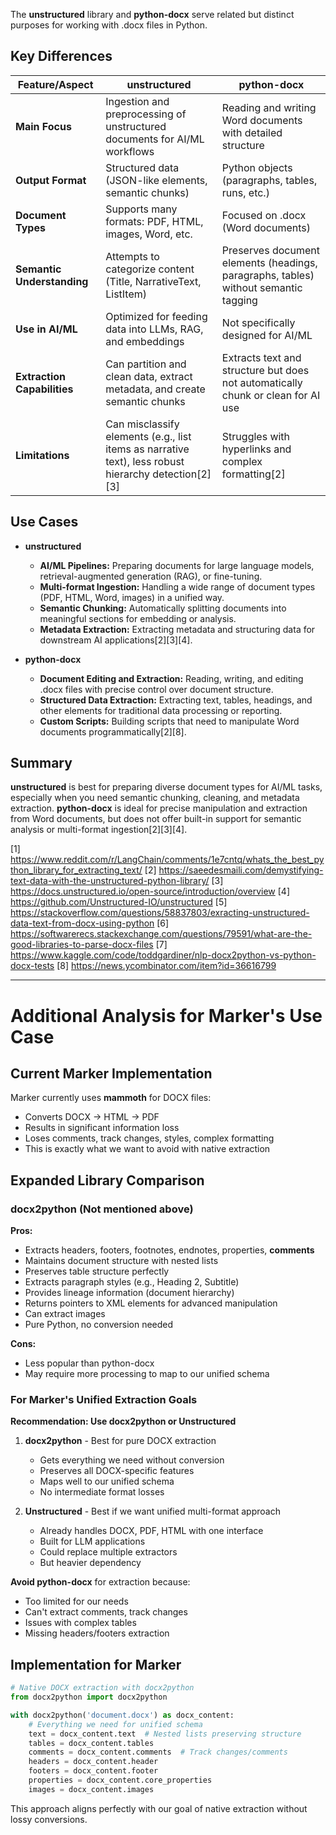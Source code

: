 The **unstructured** library and **python-docx** serve related but distinct purposes for working with .docx files in Python.

## Key Differences

| Feature/Aspect           | unstructured                                              | python-docx                        |
|-------------------------|----------------------------------------------------------|-------------------------------------|
| **Main Focus**          | Ingestion and preprocessing of unstructured documents for AI/ML workflows | Reading and writing Word documents with detailed structure |
| **Output Format**       | Structured data (JSON-like elements, semantic chunks)    | Python objects (paragraphs, tables, runs, etc.) |
| **Document Types**      | Supports many formats: PDF, HTML, images, Word, etc.     | Focused on .docx (Word documents)   |
| **Semantic Understanding** | Attempts to categorize content (Title, NarrativeText, ListItem) | Preserves document elements (headings, paragraphs, tables) without semantic tagging |
| **Use in AI/ML**        | Optimized for feeding data into LLMs, RAG, and embeddings| Not specifically designed for AI/ML |
| **Extraction Capabilities** | Can partition and clean data, extract metadata, and create semantic chunks | Extracts text and structure but does not automatically chunk or clean for AI use |
| **Limitations**         | Can misclassify elements (e.g., list items as narrative text), less robust hierarchy detection[2][3] | Struggles with hyperlinks and complex formatting[2] |

## Use Cases

- **unstructured**
  - **AI/ML Pipelines:** Preparing documents for large language models, retrieval-augmented generation (RAG), or fine-tuning.
  - **Multi-format Ingestion:** Handling a wide range of document types (PDF, HTML, Word, images) in a unified way.
  - **Semantic Chunking:** Automatically splitting documents into meaningful sections for embedding or analysis.
  - **Metadata Extraction:** Extracting metadata and structuring data for downstream AI applications[2][3][4].

- **python-docx**
  - **Document Editing and Extraction:** Reading, writing, and editing .docx files with precise control over document structure.
  - **Structured Data Extraction:** Extracting text, tables, headings, and other elements for traditional data processing or reporting.
  - **Custom Scripts:** Building scripts that need to manipulate Word documents programmatically[2][8].

## Summary

**unstructured** is best for preparing diverse document types for AI/ML tasks, especially when you need semantic chunking, cleaning, and metadata extraction. **python-docx** is ideal for precise manipulation and extraction from Word documents, but does not offer built-in support for semantic analysis or multi-format ingestion[2][3][4].

[1] https://www.reddit.com/r/LangChain/comments/1e7cntq/whats_the_best_python_library_for_extracting_text/
[2] https://saeedesmaili.com/demystifying-text-data-with-the-unstructured-python-library/
[3] https://docs.unstructured.io/open-source/introduction/overview
[4] https://github.com/Unstructured-IO/unstructured
[5] https://stackoverflow.com/questions/58837803/exracting-unstructured-data-text-from-docx-using-python
[6] https://softwarerecs.stackexchange.com/questions/79591/what-are-the-good-libraries-to-parse-docx-files
[7] https://www.kaggle.com/code/toddgardiner/nlp-docx2python-vs-python-docx-tests
[8] https://news.ycombinator.com/item?id=36616799

---

# Additional Analysis for Marker's Use Case

## Current Marker Implementation

Marker currently uses **mammoth** for DOCX files:
- Converts DOCX → HTML → PDF
- Results in significant information loss
- Loses comments, track changes, styles, complex formatting
- This is exactly what we want to avoid with native extraction

## Expanded Library Comparison

### docx2python (Not mentioned above)
**Pros:**
- Extracts headers, footers, footnotes, endnotes, properties, **comments**
- Maintains document structure with nested lists
- Preserves table structure perfectly
- Extracts paragraph styles (e.g., Heading 2, Subtitle)
- Provides lineage information (document hierarchy)
- Returns pointers to XML elements for advanced manipulation
- Can extract images
- Pure Python, no conversion needed

**Cons:**
- Less popular than python-docx
- May require more processing to map to our unified schema

### For Marker's Unified Extraction Goals

**Recommendation: Use docx2python or Unstructured**

1. **docx2python** - Best for pure DOCX extraction
   - Gets everything we need without conversion
   - Preserves all DOCX-specific features
   - Maps well to our unified schema
   - No intermediate format losses

2. **Unstructured** - Best if we want unified multi-format approach
   - Already handles DOCX, PDF, HTML with one interface
   - Built for LLM applications
   - Could replace multiple extractors
   - But heavier dependency

**Avoid python-docx** for extraction because:
- Too limited for our needs
- Can't extract comments, track changes
- Issues with complex tables
- Missing headers/footers extraction

## Implementation for Marker

```python
# Native DOCX extraction with docx2python
from docx2python import docx2python

with docx2python('document.docx') as docx_content:
    # Everything we need for unified schema
    text = docx_content.text  # Nested lists preserving structure
    tables = docx_content.tables
    comments = docx_content.comments  # Track changes/comments
    headers = docx_content.header
    footers = docx_content.footer
    properties = docx_content.core_properties
    images = docx_content.images
```

This approach aligns perfectly with our goal of native extraction without lossy conversions.